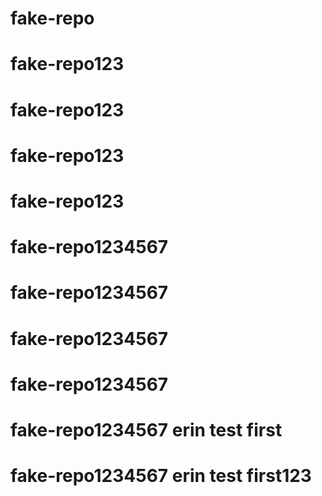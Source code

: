# fake-repo
# fake-repo123
# fake-repo123
# fake-repo123
# fake-repo123
# fake-repo1234567
# fake-repo1234567
# fake-repo1234567
# fake-repo1234567
# fake-repo1234567 erin test first
# fake-repo1234567 erin test first123

